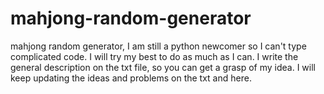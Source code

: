# mahjong-random-generator
mahjong random generator, I am still a python newcomer so I can't type complicated code. I will try my best to do as much as I can. I write the general description on the txt file, so you can get a grasp of my idea.
I will keep updating the ideas and problems on the txt and here.
